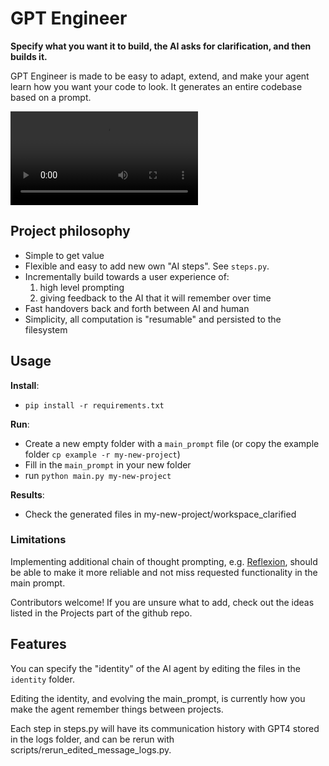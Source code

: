 # GPT Engineer
**Specify what you want it to build, the AI asks for clarification, and then builds it.**

GPT Engineer is made to be easy to adapt, extend, and make your agent learn how you want your code to look. It generates an entire codebase based on a prompt. 

![Preview of GPT Engineer in action](https://github.com/AntonOsika/gpt-engineer/blob/main/assets/demo.webm)



## Project philosophy
- Simple to get value
- Flexible and easy to add new own "AI steps". See `steps.py`.
- Incrementally build towards a user experience of:
  1. high level prompting
  2. giving feedback to the AI that it will remember over time
- Fast handovers back and forth between AI and human
- Simplicity, all computation is "resumable" and persisted to the filesystem


## Usage

**Install**:

- `pip install -r requirements.txt`

**Run**:
- Create a new empty folder with a `main_prompt` file (or copy the example folder `cp example -r my-new-project`)
- Fill in the `main_prompt` in your new folder
- run `python main.py my-new-project`

**Results**:
- Check the generated files in my-new-project/workspace_clarified

### Limitations
Implementing additional chain of thought prompting, e.g. [Reflexion](https://github.com/noahshinn024/reflexion), should be able to make it more reliable and not miss requested functionality in the main prompt.

Contributors welcome! If you are unsure what to add, check out the ideas listed in the Projects part of the github repo.


## Features
You can specify the "identity" of the AI agent by editing the files in the `identity` folder.

Editing the identity, and evolving the main_prompt, is currently how you make the agent remember things between projects.

Each step in steps.py will have its communication history with GPT4 stored in the logs folder, and can be rerun with scripts/rerun_edited_message_logs.py.
